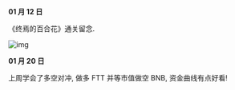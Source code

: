 **01 月 12 日**

《终焉的百合花》通关留念.

![img](/img/diary/2022/ender_lilies.png)

**01 月 20 日**

上周学会了多空对冲, 做多 FTT 并等市值做空 BNB, 资金曲线有点好看!

